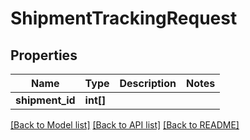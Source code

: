 # ShipmentTrackingRequest

## Properties
Name | Type | Description | Notes
------------ | ------------- | ------------- | -------------
**shipment_id** | **int[]** |  | 

[[Back to Model list]](../README.md#documentation-for-models) [[Back to API list]](../README.md#documentation-for-api-endpoints) [[Back to README]](../README.md)


